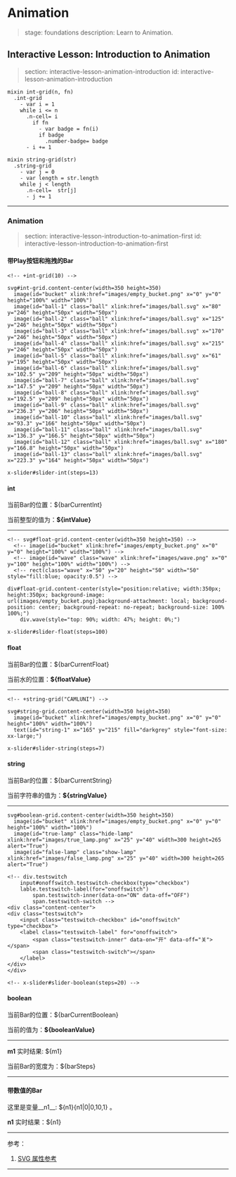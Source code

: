 # Animation

> stage: foundations
> description: Learn to Animation.

## Interactive Lesson: Introduction to Animation

> section: interactive-lesson-animation-introduction
> id: interactive-lesson-animation-introduction

    mixin int-grid(n, fn)
      .int-grid
        - var i = 1
        while i <= n
          .n-cell= i
            if fn
              - var badge = fn(i)
              if badge
                .number-badge= badge
          - i += 1

    mixin string-grid(str)
      .string-grid
        - var j = 0
        - var length = str.length
        while j < length
          .n-cell=  str[j]
          - j += 1

---
### Animation

> section: interactive-lesson-introduction-to-animation-first
> id: interactive-lesson-introduction-to-animation-first

#### 带Play按钮和拖拽的Bar

    <!-- +int-grid(10) -->
    
    svg#int-grid.content-center(width=350 height=350)
      image(id="bucket" xlink:href="images/empty_bucket.png" x="0" y="0" height="100%" width="100%")
      image(id="ball-1" class="ball" xlink:href="images/ball.svg" x="80" y="246" height="50px" width="50px")
      image(id="ball-2" class="ball" xlink:href="images/ball.svg" x="125" y="246" height="50px" width="50px")
      image(id="ball-3" class="ball" xlink:href="images/ball.svg" x="170" y="246" height="50px" width="50px")
      image(id="ball-4" class="ball" xlink:href="images/ball.svg" x="215" y="246" height="50px" width="50px")
      image(id="ball-5" class="ball" xlink:href="images/ball.svg" x="61" y="195" height="50px" width="50px")
      image(id="ball-6" class="ball" xlink:href="images/ball.svg" x="102.5" y="209" height="50px" width="50px")
      image(id="ball-7" class="ball" xlink:href="images/ball.svg" x="147.5" y="209" height="50px" width="50px")
      image(id="ball-8" class="ball" xlink:href="images/ball.svg" x="192.5" y="209" height="50px" width="50px")
      image(id="ball-9" class="ball" xlink:href="images/ball.svg" x="236.3" y="206" height="50px" width="50px")
      image(id="ball-10" class="ball" xlink:href="images/ball.svg" x="93.3" y="166" height="50px" width="50px")
      image(id="ball-11" class="ball" xlink:href="images/ball.svg" x="136.3" y="166.5" height="50px" width="50px")
      image(id="ball-12" class="ball" xlink:href="images/ball.svg" x="180" y="166.8" height="50px" width="50px")
      image(id="ball-13" class="ball" xlink:href="images/ball.svg" x="223.3" y="164" height="50px" width="50px")

    x-slider#slider-int(steps=13)

#### int

当前Bar的位置：${barCurrentInt}

当前整型的值为：__${intValue}__

<hr />

    <!-- svg#float-grid.content-center(width=350 height=350) -->
      <!-- image(id="bucket" xlink:href="images/empty_bucket.png" x="0" y="0" height="100%" width="100%") -->
      <!-- image(id="wave" class="wave" xlink:href="images/wave.png" x="0" y="100" height="100%" width="100%") -->
      <!-- rect(class="wave" x="50" y="20" height="50" width="50" style="fill:blue; opacity:0.5") -->

    div#float-grid.content-center(style="position:relative; width:350px; height:350px; background-image: url(images/empty_bucket.png);background-attachment: local; background-position: center; background-repeat: no-repeat; background-size: 100% 100%;")
        div.wave(style="top: 90%; width: 47%; height: 0%;")

    x-slider#slider-float(steps=100)

#### float

当前Bar的位置：${barCurrentFloat}

当前水的位置：__${floatValue}__

<hr />

    <!-- +string-grid("CAMLUNI") -->

    svg#string-grid.content-center(width=350 height=350)
      image(id="bucket" xlink:href="images/empty_bucket.png" x="0" y="0" height="100%" width="100%")
      text(id="string-1" x="165" y="215" fill="darkgrey" style="font-size: xx-large;")

    x-slider#slider-string(steps=7)

#### string

当前Bar的位置：${barCurrentString}

当前字符串的值为：__${stringValue}__

<hr />

    svg#boolean-grid.content-center(width=350 height=350)
      image(id="bucket" xlink:href="images/empty_bucket.png" x="0" y="0" height="100%" width="100%")
      image(id="true-lamp" class="hide-lamp" xlink:href="images/true_lamp.png" x="25" y="40" width=300 height=265 alert="True")
      image(id="false-lamp" class="show-lamp" xlink:href="images/false_lamp.png" x="25" y="40" width=300 height=265 alert="True")

    <!-- div.testswitch
        input#onoffswitch.testswitch-checkbox(type="checkbox")
        lable.testswitch-label(for="onoffswitch")
            span.testswitch-inner(data-on="ON" data-off="OFF")
            span.testswitch-switch -->
    <div class="content-center">
    <div class="testswitch">
        <input class="testswitch-checkbox" id="onoffswitch" type="checkbox">
        <label class="testswitch-label" for="onoffswitch">
            <span class="testswitch-inner" data-on="开" data-off="关"></span>
            <span class="testswitch-switch"></span>
        </label>
    </div>
    </div>

    <!-- x-slider#slider-boolean(steps=20) -->

#### boolean

当前Bar的位置：${barCurrentBoolean}

当前的值为：__${booleanValue}__

<hr />

__m1__ 实时结果: ${m1}

当前Bar的宽度为：${barSteps}

<hr />

#### 带数值的Bar

这里是变量__n1__: ${n1}{n1|0|0,10,1} 。

__n1__ 实时结果：${n1}

<hr />

参考：

1. [SVG 属性参考](https://developer.mozilla.org/zh-CN/docs/Web/SVG/Attribute)

---
